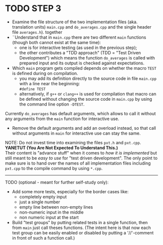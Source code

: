 # TODO STEP 3

- Examine the file structure of the two implementation files (aka.
  translation units) `main.cpp` and `do_averages.cpp` and the
  single header file `averages.h`). together
- ¨Understand that in `main.cpp` there are two different `main`
   functions (though both cannot exist at the same time):
  - one is for interactive testing (as used in the previous step);
  - the other contributes a "TDD approach" (TDD = "Test Driven
    Development") which means the function `do_averages` is called
    with prepared input and its output is checked against
    expectations.
- Which `main` program gets compiled depends on whether the
  macro `TEST` is defined during on compilation.
  - you may add its definition directly to the source code in file
    `main.cpp` with a line near the beginning:\
    `#define TEST`
  - alternatively, if `g++` or `clang++` is used for compilation
    that macro can be defined without changing the source code in
    `main.cpp` by using the command line option `-DTEST`.

Currently `do_averages` has default arguments, which allows to
call it without any arguments from the `main` function for
interactive use.

- Remove the default arguments and add an overload instead, so
  that call without arguments in `main` for interactive use can
  stay the same.

NOTE: Do not invest time into examining the files `pxt.h` and
`pxt.cpp`.\
**YANETUT (You Are Not Expected To Understand This.)**\
Their content is "advance stuff" when it comes to *how it is
implemented* but still meant to be *easy to use* for "test
driven development". The only point to make sure is to hand over
the names of all implementation files including `pxt.cpp` to the
compile command by using `*.cpp`.

-----------------------------------------------------------------

TODO (optional - meant for further self-study only):

- Add some more tests, especially for the border cases like:
  - completely empty input
  - just a single number
  - empty line between non-empty lines
  - non-numeric input in the middle
  - non numeric input at the start
- Build "test groups" by putting related tests in a single
  function, then from `main` just call theses functions. (The
  intent here is that now each test group can be easily enabled or
  disabled by putting a '//'-comment in front of such a function
  call.)
